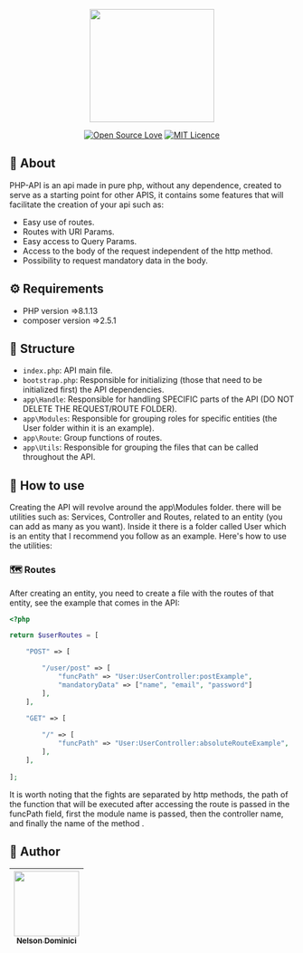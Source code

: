 <p align="center" >

<img style="object-fit: cover;" src="https://user-images.githubusercontent.com/89428967/219802149-5f759c02-f575-461e-a777-29e5029d55fe.png" width="220px" height="200px">


</p>

<span align="center" >

[![Open Source Love](https://badges.frapsoft.com/os/v2/open-source.png?v=103)](https://github.com/ellerbrock/open-source-badges/)
[![MIT Licence](https://badges.frapsoft.com/os/mit/mit.svg?v=103)](https://opensource.org/licenses/mit-license.php)

</span>

<h2>🚀 About</h2>
<p>
  PHP-API is an api made in pure php, without any dependence, created to serve as a starting point for other APIS, it contains some features that will facilitate the creation of your api such as:
<p>

<ul>
  <li>Easy use of routes.</li>
  <li>Routes with URI Params.</li>
  <li>Easy access to Query Params.</li>
  <li>Access to the body of the request independent of the http method.</li>
  <liBody data protected against xss attacks.</li>
  <li>Possibility to request mandatory data in the body.</li>
</ul>

<h2>⚙ Requirements</h2>
<ul>
  <li>PHP version =>8.1.13</li>
  <li>composer version =>2.5.1</li>
</ul>

## 🌱 Structure

- `index.php`: API main file. 
- `bootstrap.php`: Responsible for initializing (those that need to be initialized first) the API dependencies.
- `app\Handle`: Responsible for handling SPECIFIC parts of the API (DO NOT DELETE THE REQUEST/ROUTE FOLDER).
- `app\Modules`: Responsible for grouping roles for specific entities (the User folder within it is an example).
- `app\Route`: Group functions of routes.
- `app\Utils`: Responsible for grouping the files that can be called throughout the API.

## 🌿 How to use
<p>

Creating the API will revolve around the app\Modules folder. there will be utilities such as: Services, Controller and Routes, related to an entity (you can add as many as you want). Inside it there is a folder called User which is an entity that I recommend you follow as an example. Here's how to use the utilities:

</p>

### 🗺 Routes
<p>

After creating an entity, you need to create a file with the routes of that entity, see the example that comes in the API:
</p>

```php
<?php

return $userRoutes = [

	"POST" => [

		"/user/post" => [	
			"funcPath" => "User:UserController:postExample",
			"mandatoryData" => ["name", "email", "password"]
		],
	],
  
  	"GET" => [

		"/" => [	
			"funcPath" => "User:UserController:absoluteRouteExample",
		],
	],
  
];
```
<p>
It is worth noting that the fights are separated by http methods, the path of the function that will be executed after accessing the route is passed in the funcPath field, first the module name is passed, then the controller name, and finally the name of the method .
</p>

<h2>🧷 Author</h2>

| [<img src="https://avatars.githubusercontent.com/Nelson-Dominici" width=115><br><sub>Nelson Dominici</sub>](https://github.com/Nelson-Dominici) |
| :---: |
